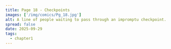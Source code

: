 ```yaml
---
title: Page 18 - Checkpoints
images: ['/img/comics/Pg_18.jpg']
alt: A line of people waiting to pass through an impromptu checkpoint.
spread: false
date: 2025-09-29
tags:
  - chapter1
---
```


